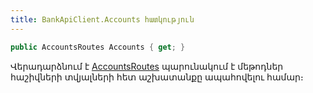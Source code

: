 ```yaml
---
title: BankApiClient.Accounts հատկություն
---
```


```c#
public AccountsRoutes Accounts { get; }
```

Վերադարձնում է [AccountsRoutes](../../../Routes/AccountsRoutes/AccountsRoutes.md) պարունակում է մեթոդներ հաշիվների տվյալների հետ աշխատանքը ապահովելու համար։
